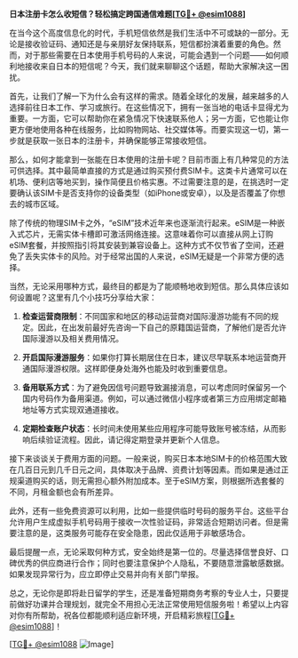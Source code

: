 **日本注册卡怎么收短信？轻松搞定跨国通信难题[[TG💪+ @esim1088](https://t.me/s/esim1088)]**

在当今这个高度信息化的时代，手机短信依然是我们生活中不可或缺的一部分。无论是接收验证码、通知还是与亲朋好友保持联系，短信都扮演着重要的角色。然而，对于那些需要在日本使用手机号码的人来说，可能会遇到一个问题——如何顺利地接收来自日本的短信呢？今天，我们就来聊聊这个话题，帮助大家解决这一困扰。

首先，让我们了解一下为什么会有这样的需求。随着全球化的发展，越来越多的人选择前往日本工作、学习或旅行。在这些情况下，拥有一张当地的电话卡显得尤为重要。一方面，它可以帮助你在紧急情况下快速联系他人；另一方面，它也能让你更方便地使用各种在线服务，比如购物网站、社交媒体等。而要实现这一切，第一步就是获取一张日本的注册卡，并确保能够正常接收短信。

那么，如何才能拿到一张能在日本使用的注册卡呢？目前市面上有几种常见的方法可供选择。其中最简单直接的方式是通过购买预付费SIM卡。这类卡片通常可以在机场、便利店等地买到，操作简便且价格实惠。不过需要注意的是，在挑选时一定要确认该SIM卡是否支持你的设备类型（如iPhone或安卓），以及是否覆盖了你想去的城市区域。

除了传统的物理SIM卡之外，“eSIM”技术近年来也逐渐流行起来。eSIM是一种嵌入式芯片，无需实体卡槽即可激活网络连接。这意味着你可以直接从网上订购eSIM套餐，并按照指引将其安装到兼容设备上。这种方式不仅节省了空间，还避免了丢失实体卡的风险。对于经常出国的人来说，eSIM无疑是一个非常方便的选择。

当然，无论采用哪种方式，最终目的都是为了能顺畅地收到短信。那么具体应该如何设置呢？这里有几个小技巧分享给大家：

1. **检查运营商限制**：不同国家和地区的移动运营商对国际漫游功能有不同的规定。因此，在出发前最好先咨询一下自己的原籍国运营商，了解他们是否允许国际漫游以及相关费用情况。
   
2. **开启国际漫游服务**：如果你打算长期居住在日本，建议尽早联系本地运营商开通国际漫游权限。这样即便身处海外也能及时收到重要信息。

3. **备用联系方式**：为了避免因信号问题导致漏接消息，可以考虑同时保留另一个国内号码作为备用渠道。例如，可以通过微信小程序或者第三方应用绑定邮箱地址等方式实现双通道接收。

4. **定期检查账户状态**：长时间未使用某些应用程序可能导致账号被冻结，从而影响后续验证流程。因此，请记得定期登录并更新个人信息。

接下来谈谈关于费用方面的问题。一般来说，购买日本本地SIM卡的价格范围大致在几百日元到几千日元之间，具体取决于品牌、资费计划等因素。而如果是通过正规渠道购买的话，则无需担心额外附加成本。至于eSIM方案，则根据所选套餐的不同，月租金额也会有所差异。

此外，还有一些免费资源可以利用，比如一些提供临时号码的服务平台。这些平台允许用户生成虚拟手机号码用于接收一次性验证码，非常适合短期访问者。但是需要注意的是，这类服务可能存在安全隐患，因此仅适用于非敏感场合。

最后提醒一点，无论采取何种方式，安全始终是第一位的。尽量选择信誉良好、口碑优秀的供应商进行合作；同时也要注意保护个人隐私，不要随意泄露敏感数据。如果发现异常行为，应立即停止交易并向有关部门举报。

总之，无论你是即将赴日留学的学生，还是准备短期商务考察的专业人士，只要提前做好功课并合理规划，就完全不用担心无法正常使用短信服务啦！希望以上内容对你有所帮助，祝各位都能顺利适应新环境，开启精彩旅程[[TG💪+ @esim1088](https://t.me/s/esim1088)]！

[[TG💪+ @esim1088](https://t.me/s/esim1088) ![Image](https://i.postimg.cc/4NQfJmqS/Snipaste-2025-05-13-00-14-12.png)]